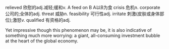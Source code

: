 relieved 欣慰的adj.减轻;缓和v.
A feed on B A以B为食
crisis 危机n.
corporate 公司的;全体的adj.
threat 威胁n.
feasibility 可行性adj.
irritate 刺激(皮肤或身体部位);激怒v.
qualified 有资格的adj.

Yet impressive though this phenomenon may be, it is also indicative of something much more worrying: a giant, all-consuming investment bubble at the heart of the global economy.